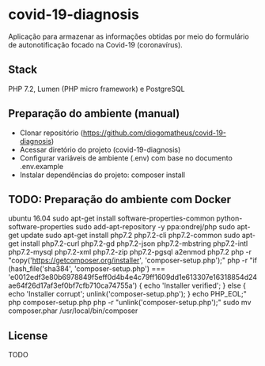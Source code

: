 # covid-19-diagnosis

Aplicação para armazenar as informações obtidas por meio do formulário de autonotificação focado na Covid-19 (coronavírus).

## Stack

PHP 7.2, Lumen (PHP micro framework) e PostgreSQL

## Preparação do ambiente (manual)

- Clonar repositório (https://github.com/diogomatheus/covid-19-diagnosis)
- Acessar diretório do projeto (covid-19-diagnosis)
- Configurar variáveis de ambiente (.env) com base no documento .env.example
- Instalar dependências do projeto: composer install

## TODO: Preparação do ambiente com Docker

ubuntu 16.04
sudo apt-get install software-properties-common python-software-properties
sudo add-apt-repository -y ppa:ondrej/php
sudo apt-get update
sudo apt-get install php7.2 php7.2-cli php7.2-common
sudo apt-get install php7.2-curl php7.2-gd php7.2-json php7.2-mbstring php7.2-intl php7.2-mysql php7.2-xml php7.2-zip php7.2-pgsql
a2enmod php7.2
php -r "copy('https://getcomposer.org/installer', 'composer-setup.php');"
php -r "if (hash_file('sha384', 'composer-setup.php') === 'e0012edf3e80b6978849f5eff0d4b4e4c79ff1609dd1e613307e16318854d24ae64f26d17af3ef0bf7cfb710ca74755a') { echo 'Installer verified'; } else { echo 'Installer corrupt'; unlink('composer-setup.php'); } echo PHP_EOL;"
php composer-setup.php
php -r "unlink('composer-setup.php');"
sudo mv composer.phar /usr/local/bin/composer

## License

TODO
